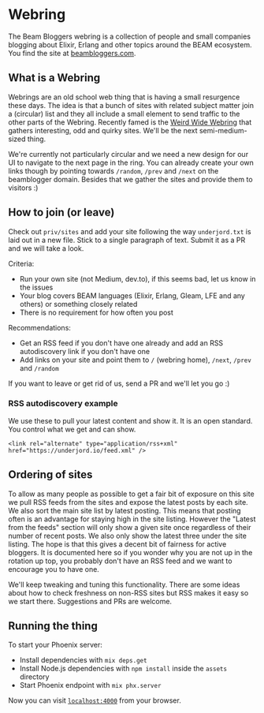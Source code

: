 # Webring

The Beam Bloggers webring is a collection of people and small companies blogging about Elixir, Erlang and other topics around the BEAM ecosystem. You find the site at [beambloggers.com](https://beambloggers.com).

## What is a Webring

Webrings are an old school web thing that is having a small resurgence these days. The idea is that a bunch of sites with related subject matter join a (circular) list and they all include a small element to send traffic to the other parts of the Webring. Recently famed is the [Weird Wide Webring](https://weirdwidewebring.net/) that gathers interesting, odd and quirky sites. We'll be the next semi-medium-sized thing.

We're currently not particularly circular and we need a new design for our UI to navigate to the next page in the ring. You can already create your own links though by pointing towards `/random`, `/prev` and `/next` on the beamblogger domain. Besides that we gather the sites and provide them to visitors :)

## How to join (or leave)

Check out `priv/sites` and add your site following the way `underjord.txt` is laid out in a new file. Stick to a single paragraph of text. Submit it as a PR and we will take a look.

Criteria:
- Run your own site (not Medium, dev.to), if this seems bad, let us know in the issues
- Your blog covers BEAM languages (Elixir, Erlang, Gleam, LFE and any others) or something closely related
- There is no requirement for how often you post

Recommendations:
- Get an RSS feed if you don't have one already and add an RSS autodiscovery link if you don't have one
- Add links on your site and point them to `/` (webring home), `/next`, `/prev` and `/random`

If you want to leave or get rid of us, send a PR and we'll let you go :)

### RSS autodiscovery example

We use these to pull your latest content and show it. It is an open standard. You control what we get and can show.

```
<link rel="alternate" type="application/rss+xml" href="https://underjord.io/feed.xml" />
```

## Ordering of sites

To allow as many people as possible to get a fair bit of exposure on this site we pull RSS feeds from the sites and expose the latest posts by each site. We also sort the main site list by latest posting. This means that posting often is an advantage for staying high in the site listing. However the "Latest from the feeds" section will only show a given site once regardless of their number of recent posts. We also only show the latest three under the site listing. The hope is that this gives a decent bit of fairness for active bloggers. It is documented here so if you wonder why you are not up in the rotation up top, you probably don't have an RSS feed and we want to encourage you to have one.

We'll keep tweaking and tuning this functionality. There are some ideas about how to check freshness on non-RSS sites but RSS makes it easy so we start there. Suggestions and PRs are welcome.

## Running the thing

To start your Phoenix server:

  * Install dependencies with `mix deps.get`
  * Install Node.js dependencies with `npm install` inside the `assets` directory
  * Start Phoenix endpoint with `mix phx.server`

Now you can visit [`localhost:4000`](http://localhost:4000) from your browser.
